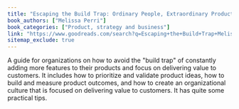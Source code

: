 ```yaml
---
title: "Escaping the Build Trap: Ordinary People, Extraordinary Products"
book_authors: ["Melissa Perri"]
book_categories: ["Product, strategy and business"]
link: "https://www.goodreads.com/search?q=Escaping+the+Build+Trap+Melissa+Perri"
sitemap_exclude: true
---
```


 A guide for organizations on how to avoid the "build trap" of constantly adding more features to their products and focus on delivering value to customers. It includes how to prioritize and validate product ideas, how to build and measure product outcomes, and how to create an organizational culture that is focused on delivering value to customers. It has quite some practical tips.